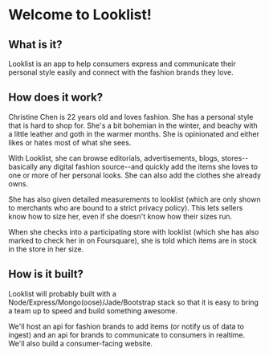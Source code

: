 Welcome to Looklist!
========
What is it?
---
Looklist is an app to help consumers express and communicate their personal style easily and connect with 
the fashion brands they love.

How does it work?
---
Christine Chen is 22 years old and loves fashion. She has a personal style that is hard to shop for. She's
a bit bohemian in the winter, and beachy with a little leather and goth in the warmer months. She is 
opinionated and either likes or hates most of what she sees. 

With Looklist, she can browse editorials, advertisements, blogs, stores--basically any digital fashion 
source--and quickly add the items she loves to one or more of her personal looks. She can also add the 
clothes she already owns.

She has also given detailed measurements to looklist (which are only shown to merchants who are bound to a
strict privacy policy). This lets sellers know how to size her, even if she doesn't know how their sizes 
run.

When she checks into a participating store with looklist (which she has also marked to check her in on 
Foursquare), she is told which items are in stock in the store in her size.

How is it built?
---
Looklist will probably built with a Node/Express/Mongo(oose)/Jade/Bootstrap stack so that it is easy to
bring a team up to speed and build something awesome.

We'll host an api for fashion brands to add items (or notify us of data to ingest) and an api for brands
to communicate to consumers in realtime. We'll also build a consumer-facing website.

